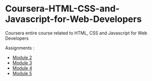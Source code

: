 # Coursera-HTML-CSS-and-Javascript-for-Web-Developers
 Coursera entire course related to HTML, CSS and Javascript for Web Developers
 
Assignments :
* [Module 2](https://braggiouy.github.io/Coursera-HTML-CSS-and-Javascript-for-Web-Developers/Assignments/Module2-solution/index.html)
* [Module 3](https://braggiouy.github.io/Coursera-HTML-CSS-and-Javascript-for-Web-Developers/Assignments/Module3-solution/index.html)
* [Module 4](https://braggiouy.github.io/Coursera-HTML-CSS-and-Javascript-for-Web-Developers/Assignments/Module4-solution/index.html)
* [Module 5](https://braggiouy.github.io/Coursera-HTML-CSS-and-Javascript-for-Web-Developers/Assignments/Module5-solution/index.html)
